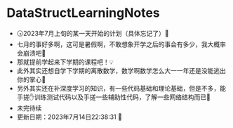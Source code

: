  # DataStructLearningNotes
- 🕟2023年7月上旬的某一天开始的计划（具体忘记了）🥲
- 七月的事好多啊，这可是暑假啊，不敢想象开学之后的事会有多少，我大概率会崩溃吧🥲
- 那就提前学起来下学期的课程吧！💡
- 此外其实还想自学下学期的离散数学，数学啊数学怎么大一一年还是没能逃出你的掌心🌚
- 另外其实还在补深度学习的知识，有一些代码基础和理论基础，但是不多，能手搓✋训练测试代码以及手搓一些辅助性代码，了解一些网络结构而已📖
- 未完待续
- 更新日期：2023年7月14日22:38:31 📆

